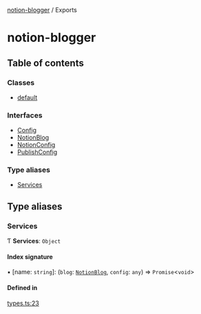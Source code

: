[notion-blogger](README.md) / Exports

# notion-blogger

## Table of contents

### Classes

- [default](classes/default.md)

### Interfaces

- [Config](interfaces/Config.md)
- [NotionBlog](interfaces/NotionBlog.md)
- [NotionConfig](interfaces/NotionConfig.md)
- [PublishConfig](interfaces/PublishConfig.md)

### Type aliases

- [Services](modules.md#services)

## Type aliases

### Services

Ƭ **Services**: `Object`

#### Index signature

▪ [name: `string`]: (`blog`: [`NotionBlog`](interfaces/NotionBlog.md), `config`: `any`) => `Promise`<`void`\>

#### Defined in

[types.ts:23](https://github.com/Souvikns/Notion-Blogger/blob/9240a5e/lib/types.ts#L23)
